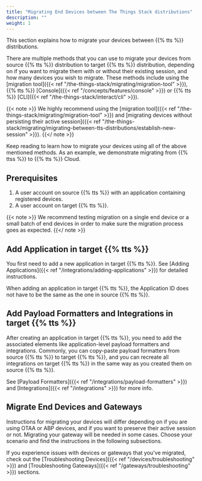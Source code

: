 ```yaml
---
title: "Migrating End Devices between The Things Stack distributions"
description: ""
weight: 1
---
```


This section explains how to migrate your devices between {{% tts %}} distributions.

<!--more-->

There are multiple methods that you can use to migrate your devices from source {{% tts %}} distribution to target {{% tts %}} distribution, depending on if you want to migrate them with or without their existing session, and how many devices you wish to migrate. These methods include using the [migration tool]({{< ref "/the-things-stack/migrating/migration-tool" >}}), {{% tts %}} [Console]({{< ref "/concepts/features/console" >}}) or {{% tts %}} [CLI]({{< ref "/the-things-stack/interact/cli" >}}).

{{< note >}} We highly recommend using the [migration tool]({{< ref "/the-things-stack/migrating/migration-tool" >}}) and [migrating devices without persisting their active session]({{< ref "/the-things-stack/migrating/migrating-between-tts-distributions/establish-new-session" >}}). {{</ note >}}

Keep reading to learn how to migrate your devices using all of the above mentioned methods. As an example, we demonstrate migrating from {{% ttss %}} to {{% tts %}} Cloud.

## Prerequisites

1. A user account on source {{% tts %}} with an application containing registered devices.
2. A user account on target {{% tts %}}.

{{< note >}} We recommend testing migration on a single end device or a small batch of end devices in order to make sure the migration process goes as expected. {{</ note >}}

## Add Application in target {{% tts %}}

You first need to add a new application in target {{% tts %}}. See [Adding Applications]({{< ref "/integrations/adding-applications" >}}) for detailed instructions.

When adding an application in target {{% tts %}}, the Application ID does not have to be the same as the one in source {{% tts %}}.

## Add Payload Formatters and Integrations in target {{% tts %}}

After creating an application in target {{% tts %}}, you need to add the associated elements like application-level payload formatters and integrations. Commonly, you can copy-paste payload formatters from source {{% tts %}} to target {{% tts %}}, and you can recreate all integrations on target {{% tts %}} in the same way as you created them on source {{% tts %}}.

See [Payload Formatters]({{< ref "/integrations/payload-formatters" >}}) and [Integrations]({{< ref "/integrations" >}}) for more info.

## Migrate End Devices and Gateways

Instructions for migrating your devices will differ depending on if you are using OTAA or ABP devices, and if you want to preserve their active session or not. Migrating your gateway will be needed in some cases. Choose your scenario and find the instructions in the following subsections.

If you experience issues with devices or gateways that you've migrated, check out the [Troubleshooting Devices]({{< ref "/devices/troubleshooting" >}}) and [Troubleshooting Gateways]({{< ref "/gateways/troubleshooting" >}}) sections.
